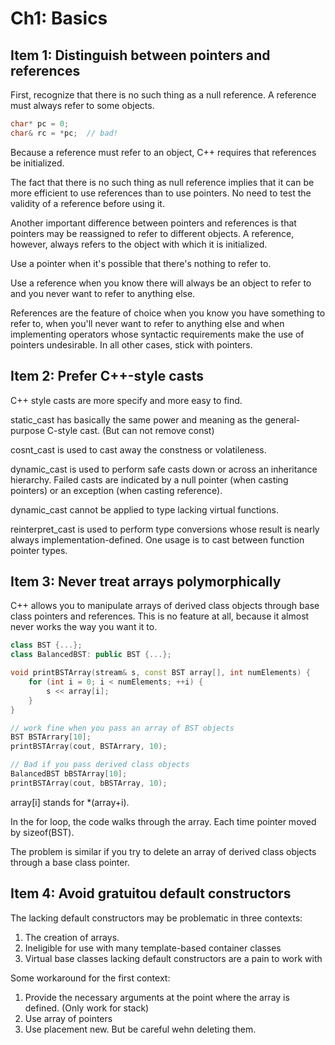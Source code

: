 # Ch1: Basics

## Item 1: Distinguish between pointers and references

First, recognize that there is no such thing as a null reference. A reference must always refer to some objects.

```c++
char* pc = 0;
char& rc = *pc;  // bad!
```

Because a reference must refer to an object, C++ requires that references be initialized.

The fact that there is no such thing as null reference implies that it can be more efficient to use references
than to use pointers. No need to test the validity of a reference before using it.

Another important difference between pointers and references is that pointers may be reassigned to refer to different
objects. A reference, however, always refers to the object with which it is initialized.

Use a pointer when it's possible that there's nothing to refer to.

Use a reference when you know there will always be an object to refer to and you never want to refer to anything else.

References are the feature of choice when you know you have something to refer to, when you'll never want to refer to
anything else and when implementing operators whose syntactic requirements make the use of pointers undesirable. In
all other cases, stick with pointers.

## Item 2: Prefer C++-style casts

C++ style casts are more specify and more easy to find.

static_cast has basically the same power and meaning as the general-purpose C-style cast. (But can not remove const)

cosnt_cast is used to cast away the constness or volatileness.

dynamic_cast is used to perform safe casts down or across an inheritance hierarchy. 
Failed casts are indicated by a null pointer (when casting pointers) or an exception (when casting reference).

dynamic_cast cannot be applied to type lacking virtual functions.

reinterpret_cast is used to perform type conversions whose result is nearly always implementation-defined.
One usage is to cast between function pointer types.

## Item 3: Never treat arrays polymorphically

C++ allows you to manipulate arrays of derived class objects through base class pointers and references. This is no 
feature at all, because it almost never works the way you want it to.

```c++
class BST {...};
class BalancedBST: public BST {...};

void printBSTArray(stream& s, const BST array[], int numElements) {
    for (int i = 0; i < numElements; ++i) {
        s << array[i];
    }
}

// work fine when you pass an array of BST objects
BST BSTArrary[10];
printBSTArray(cout, BSTArrary, 10);

// Bad if you pass derived class objects
BalancedBST bBSTArray[10];
printBSTArray(cout, bBSTArray, 10);
```
array[i] stands for \*(array+i).

In the for loop, the code walks through the array. Each time pointer moved by sizeof(BST). 

The problem is similar if you try to delete an array of derived class objects through a base class pointer.

## Item 4: Avoid gratuitou default constructors

The lacking default constructors may be problematic in three contexts:

1. The creation of arrays.
2. Ineligible for use with many template-based container classes
3. Virtual base classes lacking default constructors are a pain to work with

Some workaround for the first context:

1. Provide the necessary arguments at the point where the array is defined. (Only work for stack)
2. Use array of pointers
3. Use placement new. But be careful wehn deleting them.
